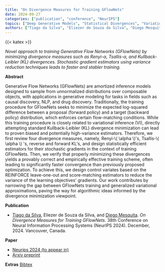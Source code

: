 ```yaml
---
title: "On Divergence Measures for Training GFlowNets"
date: 2024-09-27
categories: ["publication", "conference", "NeurIPS"]
topics: ["Deep Generative Models", "Statistical Divergences", "Variational Inference", "Generative Flow Networks"]
authors: ["Tiago da Silva", "Eliezer de Souza da Silva", "Diego Mesquita"]
---
```

{{< katex >}}

*Novel approach to training Generative Flow Networks (GFlowNets) by minimizing divergence measures such as Renyi-$\alpha$, Tsallis-$\alpha$, and Kullback-Leibler (KL) divergences. Stochastic gradient estimators using variance reduction techniques leads to faster and stabler training.*
<!--more-->
**Abstract** 

Generative Flow Networks (GFlowNets) are amortized inference models designed to sample from unnormalized distributions over composable objects, with applications in generative modeling for tasks in fields such as causal discovery, NLP, and drug discovery. Traditionally, the training procedure for GFlowNets seeks to minimize the expected log-squared difference between a proposal (forward policy) and a target (backward policy) distribution, which enforces certain flow-matching conditions. While this training procedure is closely related to variational inference (VI), directly attempting standard Kullback-Leibler (KL) divergence minimization can lead to proven biased and potentially high-variance estimators. Therefore, we first review four divergence measures, namely, Renyi-\\( \alpha \\)'s, Tsallis-\\( \alpha \\) 's, reverse and forward KL's, and design statistically efficient estimators for their stochastic gradients in the context of training GFlowNets. Then, we verify that properly minimizing these divergences yields a provably correct and empirically effective training scheme, often leading to significantly faster convergence than previously proposed optimization. To achieve this, we design control variates based on the REINFORCE leave-one-out and score-matching estimators to reduce the variance of the learning objectives' gradients. Our work contributes by narrowing the gap between GFlowNets training and generalized variational approximations, paving the way for algorithmic ideas informed by the divergence minimization viewpoint. 

**Publication**

* [Tiago da Silva](https://www.linkedin.com/in/tiagodasilvah/), Eliezer de Souza da Silva, and [Diego Mesquita](https://weakly-informative.github.io/). *On Divergence Measures for Training GFlowNets*. 38th Conference on Neural Information Processing Systems (NeurIPS 2024). December, 2024. Vancouver, Canada. 

**Paper**
- [Neurips 2024 (to appear in)](https://openreview.net/forum?id=N5H4z0Pzvn)
- [Arxiv preprint](https://www.arxiv.org/abs/2410.09355)

**Extras**
[Bibtex](bibtex/bib.bib)

